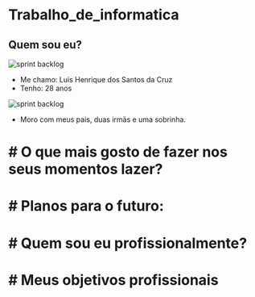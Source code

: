 # Trabalho_de_informatica

## Quem sou eu?


  ![sprint backlog](https://github.com/Luis180695/Photo/blob/main/IMG_8417.jpg)


* Me chamo: Luis Henrique dos Santos da Cruz
* Tenho: 28 anos

    
![sprint backlog](https://github.com/Luis180695/Photo/blob/main/Imagem%20do%20WhatsApp%20de%202023-08-17%20%C3%A0(s)%2022.08.03.jpg)


* Moro com meus pais, duas irmãs e uma sobrinha.


# # O que mais gosto de fazer nos seus momentos lazer? 


# # Planos para o futuro:


# # Quem sou eu profissionalmente?


# # Meus objetivos profissionais

